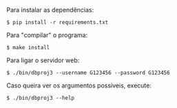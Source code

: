 Para instalar as dependências:

```shell
$ pip install -r requirements.txt
```

Para "compilar" o programa:

```shell
$ make install
```

Para ligar o servidor web:

```shell
$ ./bin/dbproj3 --username G123456 --password G123456
```

Caso queira ver os argumentos possíveis, execute:

```shell
$ ./bin/dbproj3 --help
```